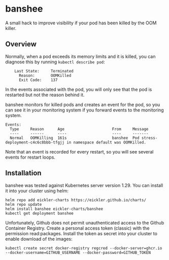 # banshee

A small hack to improve visibility if your pod has been killed by the OOM killer.

## Overview

Normally, when a pod exceeds its memory limits and it is killed, you can diagnose this by running ``kubectl describe pod``:

```
    Last State:     Terminated
      Reason:       OOMKilled
      Exit Code:    137
```

In the events associated with the pod, you will only see that the pod is restarted but not the reason behind it.

banshee monitors for killed pods and creates an event for the pod, so you can see it in your monitoring system if you forward events to the monitoring system.

```
Events:
  Type     Reason      Age                     From     Message
  ----     ------      ----                    ----     -------
  Normal   OOMKilling  161s                    banshee  Pod stress-deployment-c4c6c8bbb-tfgjj in namespace default was OOMKilled.
```

Note that an event is recorded for every restart, so you will see several events for restart loops.

## Installation

banshee was tested against Kubernetes server version 1.29. You can install it into your cluster using helm:

```
helm repo add eickler-charts https://eickler.github.io/charts/
helm repo update
helm install banshee eickler-charts/banshee
kubectl get deployment banshee
```

Unfortunately, Github does not permit unauthenticated access to the Github Container Registry. Create a personal access token (classic) with the permission read:packages. Install the token as secret into your cluster to enable download of the images:

```
kubectl create secret docker-registry regcred --docker-server=ghcr.io --docker-username=GITHUB_USERNAME --docker-password=GITHUB_TOKEN
```
